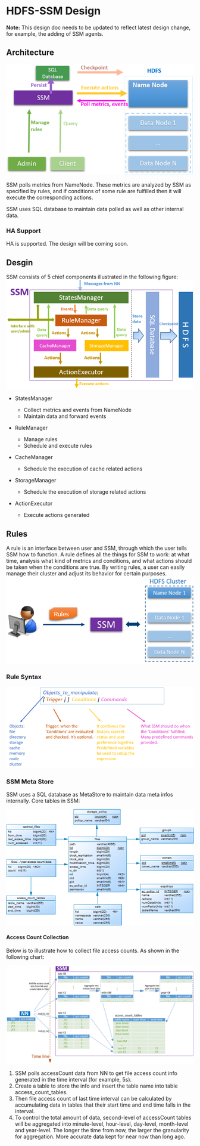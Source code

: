 # HDFS-SSM Design

**Note:** This design doc needs to be updated to reflect latest design change, for example, the adding of SSM agents.

Architecture
------------
![](https://github.com/Intel-bigdata/SSM/blob/trunk/docs/image/architecture.png)

SSM polls metrics from NameNode. These metrics are analyzed by SSM as specified by rules, and if conditions of some rule are fulfilled then it will execute the corresponding actions. 

SSM uses SQL database to maintain data polled as well as other internal data.

### HA Support
HA is supported. The design will be coming soon.

Desgin
------------
SSM consists of 5 chief components illustrated in the following figure:
![](https://github.com/Intel-bigdata/SSM/blob/trunk/docs/design.png)

* StatesManager
	* Collect metrics and events from NameNode
	* Maintain data and forward events 
	
* RuleManager
	* Manage rules
	* Schedule and execute rules
	
* CacheManager
	* Schedule the execution of cache related actions
	
* StorageManager
	* Schedule the execution of storage related actions
	
* ActionExecutor
	* Execute actions generated
	
## Rules
A rule is an interface between user and SSM, through which the user tells SSM how to function. A rule defines all the things for SSM to work: at what time, analysis what kind of metrics and conditions, and what actions should be taken when the conditions are true. By writing rules, a user can easily manage their cluster and adjust its behavior for certain purposes.
![](https://github.com/Intel-bigdata/SSM/blob/trunk/docs/usage.png)

### Rule Syntax

![](https://github.com/Intel-bigdata/SSM/blob/trunk/docs/rule-syntax.png)

### SSM Meta Store
SSM uses a SQL database as MetaStore to maintain data meta infos internally. Core tables in SSM:

![](https://github.com/Intel-bigdata/SSM/blob/trunk/docs/core-tables.png)

#### Access Count Collection
Below is to illustrate how to collect file access counts. As shown in the following chart:

![](https://github.com/Intel-bigdata/SSM/blob/trunk/docs/access-count-tables.png)

1. SSM polls accessCount data from NN to get file access count info generated in the time interval (for example, 5s).
2. Create a table to store the info and insert the table name into table access_count_tables.
3. Then file access count of last time interval can be calculated by accumulating data in tables that their start time and end time falls in the interval.
4. To control the total amount of data, second-level of accessCount tables will be aggregated into minute-level, hour-level, day-level, month-level and year-level. The longer the time from now, the larger the granularity for aggregation. More accurate data kept for near now than long ago.
